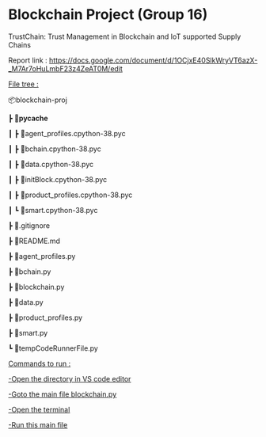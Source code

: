 # Blockchain Project (Group 16)


TrustChain: Trust Management in Blockchain and IoT supported Supply Chains






Report link : https://docs.google.com/document/d/1OCjxE40SlkWryVT6azX-_M7Ar7oHuLmbF23z4ZeAT0M/edit 







<u>File tree :</u>



📦blockchain-proj

┣ 📂__pycache__

┃ ┣ 📜agent_profiles.cpython-38.pyc

┃ ┣ 📜bchain.cpython-38.pyc

┃ ┣ 📜data.cpython-38.pyc

┃ ┣ 📜initBlock.cpython-38.pyc

┃ ┣ 📜product_profiles.cpython-38.pyc

┃ ┗ 📜smart.cpython-38.pyc

┣ 📜.gitignore

┣ 📜README.md

┣ 📜agent_profiles.py

┣ 📜bchain.py

┣ 📜blockchain.py

┣ 📜data.py

┣ 📜product_profiles.py

┣ 📜smart.py

┗ 📜tempCodeRunnerFile.py





<u>Commands to run :<u>

-Open the directory in VS code editor

-Goto the main file blockchain.py

-Open the terminal

-Run this main file



